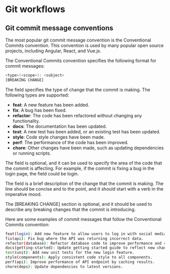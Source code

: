 # Git workflows

## Git commit message conventions

The most popular git commit message convention is the Conventional Commits convention. This convention is used by many popular open source projects, including Angular, React, and Vue.js.

The Conventional Commits convention specifies the following format for commit messages:

```sh
<type>(<scope>): <subject>
[BREAKING CHANGE]
```

The <type> field specifies the type of change that the commit is making. The following types are supported:

- **feat**: A new feature has been added.
- **fix**: A bug has been fixed.
- **refactor**: The code has been refactored without changing any functionality.
- **docs**: The documentation has been updated.
- **test**: A new test has been added, or an existing test has been updated.
- **style**: Code style changes have been made.
- **perf**: The performance of the code has been improved.
- **chore**: Other changes have been made, such as updating dependencies or running scripts.

The <scope> field is optional, and it can be used to specify the area of the code that the commit is affecting. For example, if the commit is fixing a bug in the login page, the <scope> field could be login.

The <subject> field is a brief description of the change that the commit is making. The <subject> line should be concise and to the point, and it should start with a verb in the imperative mood.

The [BREAKING CHANGE] section is optional, and it should be used to describe any breaking changes that the commit is introducing.

Here are some examples of commit messages that follow the Conventional Commits convention:

```sh
feat(login): Add new feature to allow users to log in with social media accounts.
fix(api): Fix bug where the API was returning incorrect data.
refactor(database): Refactor database code to improve performance and readability.
docs(getting-started): Update getting started guide to reflect new changes.
test(unit): Add new unit tests for the new login feature.
style(components): Apply consistent code style to all components.
perf(api): Improve performance of API endpoint by caching results.
chore(deps): Update dependencies to latest versions.
```

